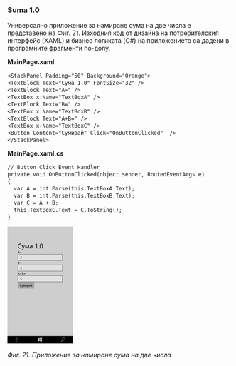 ### Suma 1.0

Универсално приложение за намиране сума на две числа е представено на Фиг. 21. Изходния код от дизайна на потребителския интерфейс \(XAML\) и бизнес логиката \(C\#\) на приложението са дадени в програмните фрагменти по-долу.

**MainPage.xaml**

```
<StackPanel Padding="50" Background="Orange">
<TextBlock Text="Сума 1.0" FontSize="32" />
<TextBlock Text="A=" />
<TextBox x:Name="TextBoxA" />
<TextBlock Text="B=" />
<TextBox x:Name="TextBoxB" />
<TextBlock Text="A+B=" />
<TextBox x:Name="TextBoxC" />
<Button Content="Сумирай" Click="OnButtonClicked"  />
</StackPanel>
```

**MainPage.xaml.cs**

```
// Button Click Event Handler
private void OnButtonClicked(object sender, RoutedEventArgs e)
{
  var A = int.Parse(this.TextBoxA.Text);
  var B = int.Parse(this.TextBoxB.Text);
  var C = A + B;
  this.TextBoxC.Text = C.ToString();
}
```

![](/chapter1/21.png)

_Фиг. 21. Приложение за намиране сума на две числа_

